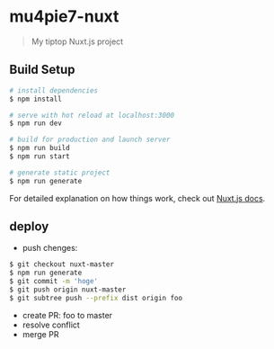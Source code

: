 # mu4pie7-nuxt

> My tiptop Nuxt.js project

## Build Setup

``` bash
# install dependencies
$ npm install

# serve with hot reload at localhost:3000
$ npm run dev

# build for production and launch server
$ npm run build
$ npm run start

# generate static project
$ npm run generate
```

For detailed explanation on how things work, check out [Nuxt.js docs](https://nuxtjs.org).

## deploy
- push chenges:
```bash
$ git checkout nuxt-master
$ npm run generate
$ git commit -m 'hoge'
$ git push origin nuxt-master
$ git subtree push --prefix dist origin foo
```
- create PR: foo to master
- resolve conflict
- merge PR
